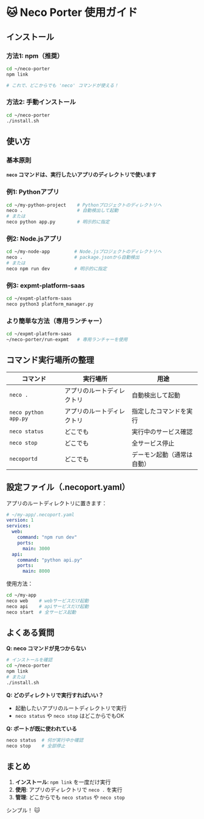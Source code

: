 # 🐱 Neco Porter 使用ガイド

## インストール

### 方法1: npm（推奨）
```bash
cd ~/neco-porter
npm link

# これで、どこからでも 'neco' コマンドが使える！
```

### 方法2: 手動インストール
```bash
cd ~/neco-porter
./install.sh
```

## 使い方

### 基本原則
**`neco` コマンドは、実行したいアプリのディレクトリで使います**

### 例1: Pythonアプリ
```bash
cd ~/my-python-project    # Pythonプロジェクトのディレクトリへ
neco .                    # 自動検出して起動
# または
neco python app.py        # 明示的に指定
```

### 例2: Node.jsアプリ
```bash
cd ~/my-node-app         # Node.jsプロジェクトのディレクトリへ
neco .                   # package.jsonから自動検出
# または
neco npm run dev         # 明示的に指定
```

### 例3: expmt-platform-saas
```bash
cd ~/expmt-platform-saas
neco python3 platform_manager.py
```

### より簡単な方法（専用ランチャー）
```bash
cd ~/expmt-platform-saas
~/neco-porter/run-expmt   # 専用ランチャーを使用
```

## コマンド実行場所の整理

| コマンド | 実行場所 | 用途 |
|---------|---------|------|
| `neco .` | アプリのルートディレクトリ | 自動検出して起動 |
| `neco python app.py` | アプリのルートディレクトリ | 指定したコマンドを実行 |
| `neco status` | どこでも | 実行中のサービス確認 |
| `neco stop` | どこでも | 全サービス停止 |
| `necoportd` | どこでも | デーモン起動（通常は自動） |

## 設定ファイル（.necoport.yaml）

アプリのルートディレクトリに置きます：

```yaml
# ~/my-app/.necoport.yaml
version: 1
services:
  web:
    command: "npm run dev"
    ports:
      main: 3000
  api:
    command: "python api.py"
    ports:
      main: 8000
```

使用方法：
```bash
cd ~/my-app
neco web    # webサービスだけ起動
neco api    # apiサービスだけ起動
neco start  # 全サービス起動
```

## よくある質問

**Q: neco コマンドが見つからない**
```bash
# インストールを確認
cd ~/neco-porter
npm link
# または
./install.sh
```

**Q: どのディレクトリで実行すればいい？**
- 起動したいアプリのルートディレクトリで実行
- `neco status` や `neco stop` はどこからでもOK

**Q: ポートが既に使われている**
```bash
neco status  # 何が実行中か確認
neco stop    # 全部停止
```

## まとめ

1. **インストール**: `npm link` を一度だけ実行
2. **使用**: アプリのディレクトリで `neco .` を実行
3. **管理**: どこからでも `neco status` や `neco stop`

シンプル！ 🐱
